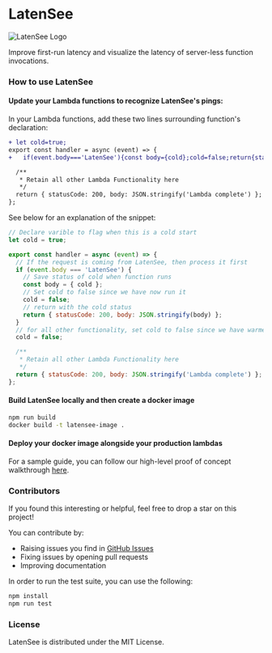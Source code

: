 # LatenSee

![LatenSee Logo](./src/components/LatenSeeLogoHD.png=250x250)

Improve first-run latency and visualize the latency of server-less function invocations.



### How to use LatenSee

#### Update your Lambda functions to recognize LatenSee's pings:

In your Lambda functions, add these two lines surrounding function's declaration:

```diff
+ let cold=true;
export const handler = async (event) => {
+   if(event.body==='LatenSee'){const body={cold};cold=false;return{statusCode:200,body:JSON.stringify(body)};}cold=false;

  /**
   * Retain all other Lambda Functionality here
   */
  return { statusCode: 200, body: JSON.stringify('Lambda complete') };
};
```

See below for an explanation of the snippet:

```JavaScript
// Declare varible to flag when this is a cold start
let cold = true;

export const handler = async (event) => {
  // If the request is coming from LatenSee, then process it first
  if (event.body === 'LatenSee') {
    // Save status of cold when function runs
    const body = { cold };
    // Set cold to false since we have now run it
    cold = false;
    // return with the cold status
    return { statusCode: 200, body: JSON.stringify(body) };
  }
  // for all other functionality, set cold to false since we have warmed this function
  cold = false;

  /**
   * Retain all other Lambda Functionality here
   */
  return { statusCode: 200, body: JSON.stringify('Lambda complete') };
};
```
#### Build LatenSee locally and then create a docker image

```Bash
npm run build
docker build -t latensee-image .
```

#### Deploy your docker image alongside your production lambdas

For a sample guide, you can follow our high-level proof of concept walkthrough [here](/DeployOnECS.md).

### Contributors

If you found this interesting or helpful, feel free to drop a star on this project!

You can contribute by:
- Raising issues you find in [GitHub Issues](https://github.com/oslabs-beta/LatenSee/issues)
- Fixing issues by opening pull requests
- Improving documentation

In order to run the test suite, you can use the following:

```bash
npm install
npm run test
```

### License

LatenSee is distributed under the MIT License.